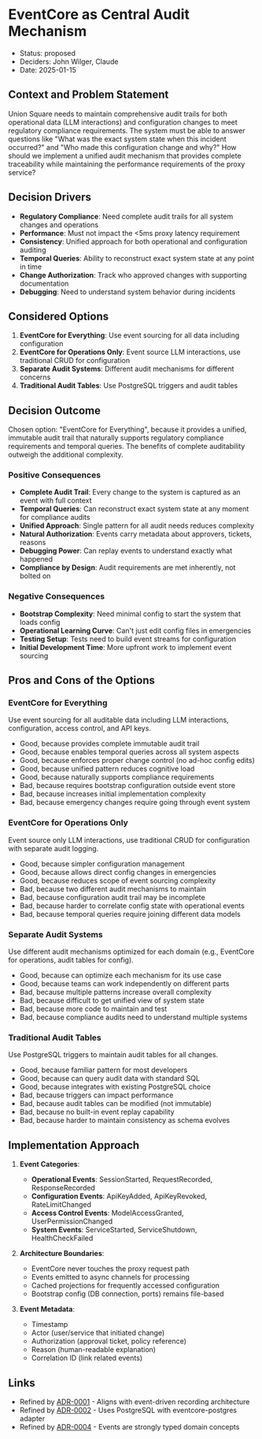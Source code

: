 # EventCore as Central Audit Mechanism

- Status: proposed
- Deciders: John Wilger, Claude
- Date: 2025-01-15

## Context and Problem Statement

Union Square needs to maintain comprehensive audit trails for both operational data (LLM interactions) and configuration changes to meet regulatory compliance requirements. The system must be able to answer questions like "What was the exact system state when this incident occurred?" and "Who made this configuration change and why?" How should we implement a unified audit mechanism that provides complete traceability while maintaining the performance requirements of the proxy service?

## Decision Drivers

- **Regulatory Compliance**: Need complete audit trails for all system changes and operations
- **Performance**: Must not impact the <5ms proxy latency requirement
- **Consistency**: Unified approach for both operational and configuration auditing
- **Temporal Queries**: Ability to reconstruct exact system state at any point in time
- **Change Authorization**: Track who approved changes with supporting documentation
- **Debugging**: Need to understand system behavior during incidents

## Considered Options

1. **EventCore for Everything**: Use event sourcing for all data including configuration
2. **EventCore for Operations Only**: Event source LLM interactions, use traditional CRUD for configuration
3. **Separate Audit Systems**: Different audit mechanisms for different concerns
4. **Traditional Audit Tables**: Use PostgreSQL triggers and audit tables

## Decision Outcome

Chosen option: "EventCore for Everything", because it provides a unified, immutable audit trail that naturally supports regulatory compliance requirements and temporal queries. The benefits of complete auditability outweigh the additional complexity.

### Positive Consequences

- **Complete Audit Trail**: Every change to the system is captured as an event with full context
- **Temporal Queries**: Can reconstruct exact system state at any moment for compliance audits
- **Unified Approach**: Single pattern for all audit needs reduces complexity
- **Natural Authorization**: Events carry metadata about approvers, tickets, reasons
- **Debugging Power**: Can replay events to understand exactly what happened
- **Compliance by Design**: Audit requirements are met inherently, not bolted on

### Negative Consequences

- **Bootstrap Complexity**: Need minimal config to start the system that loads config
- **Operational Learning Curve**: Can't just edit config files in emergencies
- **Testing Setup**: Tests need to build event streams for configuration
- **Initial Development Time**: More upfront work to implement event sourcing

## Pros and Cons of the Options

### EventCore for Everything

Use event sourcing for all auditable data including LLM interactions, configuration, access control, and API keys.

- Good, because provides complete immutable audit trail
- Good, because enables temporal queries across all system aspects
- Good, because enforces proper change control (no ad-hoc config edits)
- Good, because unified pattern reduces cognitive load
- Good, because naturally supports compliance requirements
- Bad, because requires bootstrap configuration outside event store
- Bad, because increases initial implementation complexity
- Bad, because emergency changes require going through event system

### EventCore for Operations Only

Event source only LLM interactions, use traditional CRUD for configuration with separate audit logging.

- Good, because simpler configuration management
- Good, because allows direct config changes in emergencies  
- Good, because reduces scope of event sourcing complexity
- Bad, because two different audit mechanisms to maintain
- Bad, because configuration audit trail may be incomplete
- Bad, because harder to correlate config state with operational events
- Bad, because temporal queries require joining different data models

### Separate Audit Systems

Use different audit mechanisms optimized for each domain (e.g., EventCore for operations, audit tables for config).

- Good, because can optimize each mechanism for its use case
- Good, because teams can work independently on different parts
- Bad, because multiple patterns increase overall complexity
- Bad, because difficult to get unified view of system state
- Bad, because more code to maintain and test
- Bad, because compliance audits need to understand multiple systems

### Traditional Audit Tables

Use PostgreSQL triggers to maintain audit tables for all changes.

- Good, because familiar pattern for most developers
- Good, because can query audit data with standard SQL
- Good, because integrates with existing PostgreSQL choice
- Bad, because triggers can impact performance
- Bad, because audit tables can be modified (not immutable)
- Bad, because no built-in event replay capability
- Bad, because harder to maintain consistency as schema evolves

## Implementation Approach

1. **Event Categories**:
   - **Operational Events**: SessionStarted, RequestRecorded, ResponseRecorded
   - **Configuration Events**: ApiKeyAdded, ApiKeyRevoked, RateLimitChanged
   - **Access Control Events**: ModelAccessGranted, UserPermissionChanged
   - **System Events**: ServiceStarted, ServiceShutdown, HealthCheckFailed

2. **Architecture Boundaries**:
   - EventCore never touches the proxy request path
   - Events emitted to async channels for processing
   - Cached projections for frequently accessed configuration
   - Bootstrap config (DB connection, ports) remains file-based

3. **Event Metadata**:
   - Timestamp
   - Actor (user/service that initiated change)
   - Authorization (approval ticket, policy reference)
   - Reason (human-readable explanation)
   - Correlation ID (link related events)

## Links

- Refined by [ADR-0001](0001-overall-architecture-pattern.md) - Aligns with event-driven recording architecture
- Refined by [ADR-0002](0002-storage-solution.md) - Uses PostgreSQL with eventcore-postgres adapter
- Refined by [ADR-0004](0004-type-system-and-domain-modeling.md) - Events are strongly typed domain concepts